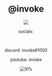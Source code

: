 <h1 align="center">@invoke</h1>

<p align="center"> <img src="https://cdn.discordapp.com/attachments/788476349265608734/793996765183213650/2e93ceb15c58480879d348b43f908743.gif" /> </p>
<p align="center">socials:</p><br/>
<p align="center">discord: invoke#1000<br/>
<p align="center">youtube: invoke<br/>

<p align="center" src="https://github-readme-stats.vercel.app/api?username=177k&show_icons=true&theme=dark&hide_border=true&locale=en" alt="177k" /> </p>
<p align="center"> <img src="https://komarev.com/ghpvc/?username=97s&label=Profile%20views&color=0e75b6&style=flat" alt="97s" /> </p>
